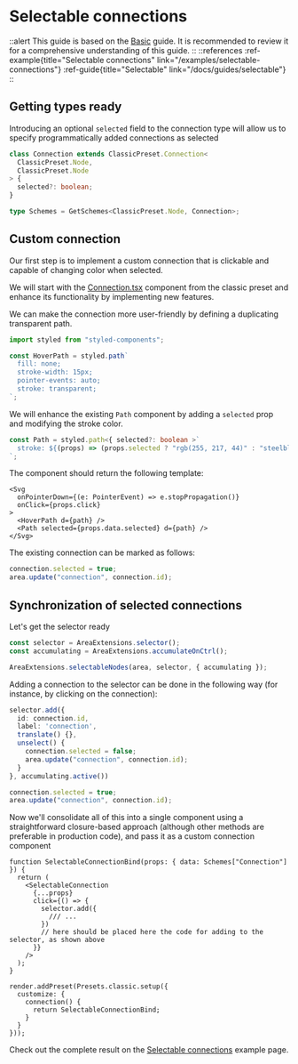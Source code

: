 # Selectable connections

::alert
This guide is based on the [Basic](/docs/guides/basic) guide. It is recommended to review it for a comprehensive understanding of this guide.
::
::references
:ref-example{title="Selectable connections" link="/examples/selectable-connections"}
:ref-guide{title="Selectable" link="/docs/guides/selectable"}
::

## Getting types ready

Introducing an optional `selected` field to the connection type will allow us to specify programmatically added connections as selected

```ts
class Connection extends ClassicPreset.Connection<
  ClassicPreset.Node,
  ClassicPreset.Node
> {
  selected?: boolean;
}

type Schemes = GetSchemes<ClassicPreset.Node, Connection>;
```

## Custom connection

Our first step is to implement a custom connection that is clickable and capable of changing color when selected.

We will start with the [Connection.tsx](https://github.com/retejs/react-render-plugin/blob/next/src/presets/classic/components/Connection.tsx) component from the classic preset and enhance its functionality by implementing new features.

We can make the connection more user-friendly by defining a duplicating transparent path.

```ts
import styled from "styled-components";

const HoverPath = styled.path`
  fill: none;
  stroke-width: 15px;
  pointer-events: auto;
  stroke: transparent;
`;
```

We will enhance the existing `Path` component by adding a `selected` prop and modifying the stroke color.

```ts
const Path = styled.path<{ selected?: boolean >`
  stroke: ${(props) => (props.selected ? "rgb(255, 217, 44)" : "steelblue")};
`;

```

The component should return the following template:

```tsx
<Svg
  onPointerDown={(e: PointerEvent) => e.stopPropagation()}
  onClick={props.click}
>
  <HoverPath d={path} />
  <Path selected={props.data.selected} d={path} />
</Svg>
```


The existing connection can be marked as follows:

```ts
connection.selected = true;
area.update("connection", connection.id);
```

## Synchronization of selected connections

Let's get the selector ready

```ts
const selector = AreaExtensions.selector();
const accumulating = AreaExtensions.accumulateOnCtrl();

AreaExtensions.selectableNodes(area, selector, { accumulating });
```

Adding a connection to the selector can be done in the following way (for instance, by clicking on the connection):

```ts
selector.add({
  id: connection.id,
  label: 'connection',
  translate() {},
  unselect() {
    connection.selected = false;
    area.update("connection", connection.id);
  }
}, accumulating.active())

connection.selected = true;
area.update("connection", connection.id);
```

Now we'll consolidate all of this into a single component using a straightforward closure-based approach (although other methods are preferable in production code), and pass it as a custom connection component

```tsx
function SelectableConnectionBind(props: { data: Schemes["Connection"] }) {
  return (
    <SelectableConnection
      {...props}
      click={() => {
        selector.add({
          /// ...
        })
        // here should be placed here the code for adding to the selector, as shown above
      }}
    />
  );
}

render.addPreset(Presets.classic.setup({
  customize: {
    connection() {
      return SelectableConnectionBind;
    }
  }
}));
```

Check out the complete result on the [Selectable connections](/examples/selectable-connections) example page.
